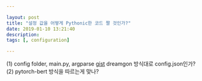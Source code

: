 ```yaml
---

layout: post
title: "설정 값을 어떻게 Pythonic한 코드 짤 것인가?"
date: 2019-01-10 13:21:40
description: 
tags: [, configuration]

---
```



(1) config folder, main.py, argparse
[gist](https://gist.github.com/drmalex07/9995807)
dreamgon 방식대로 config.json인가?
(2) pytorch-bert 방식을 따르는게 맞나?